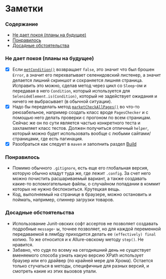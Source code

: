 # Заметки
### Содержание
- [Не дает покоя (планы на будущее)](#не-дает-покоя-планы-на-будущее)
- [Понравилось](#понравилось)
- [Досадные обстоятельства](#досадные-обстоятельства)

### Не дает покоя (планы на будущее)
-[x] Если [`metCondition()`](https://github.com/Achitheus/SelenideTestCase/blob/a49a8a2a2aa182f5570b3438b5d385e6bd77384c/src/main/java/helpers/SelenideCustom.java#L22C103-L22C103)
  возвращает `false`, это значит что был брошен `Error`,
  а значит его перехватывает селенидовский листенер, а значит делается лишний скриншот
  и сохраняется лишняя страница. Исправить это можно, сделав метод через цикл со `Sleep`-ом и передавая в него
`Condition`, который используется для `SelenideElement.is(Condition)`, который не задействует ожидания и ничего не выбрасывает (в обычной ситуации).
-[x] Надо бы переделать метод
 [`marketCheckAllPages()`](https://github.com/Achitheus/SelenideTestCase/blob/a49a8a2a2aa182f5570b3438b5d385e6bd77384c/src/test/java/ru/bellintegrator/ru/yandex/market/MarketTest.java#L82)
 во что-то реюзабельное, например создать класс вроде `PagesChecker` и с помощью него делать проверки с прогоном по всем страницам. Сейчас же он по сути является частью конкретного
  теста и захламляет класс тестов. Должен получиться отличный `helper`, который можно
  будет использовать вообще с любыми сайтами/страницами, где есть пагинация.
-[x] Разобраться как следует в `maven` и заполнить раздел [Build](/README.md#build-раздел-в-разработке)

### Понравилось
- Помимо обычного `.gitignore`, есть еще его глобальная версия, которую обычно кладут
туда же, где лежит `.config`. За счет него можно почистить расшариваемый вариант, а также создавать
какие-то вспомогательные файлы, о случайном попадании в коммит которых не нужно беспокоиться. Крутецкая вещь. 
- Код, выполняемый на странице в браузере, можно остановить и поймать, например, спиннер загрузки товаров.
### Досадные обстоятельства
- Использование Junit-овских софт ассертов не позволяет создавать подробные `message`- ы,
  точнее позволяет, но для каждой переменной передаваемой в лямбду приходится делать
  ее `(effectively) final` копию. То же относится и к Allure-овскому методу `step()`. Не нравится.
- Забавно, что судя по всему на сегодняшний день не существует вменяемого способа узнать
  какую версию XPath использует браузер или его драйвер (по крайней мере для Хрома).
Остается только стучаться в методы, специфичные для разных версий, и смотреть какие из
этих вызовов упали.
